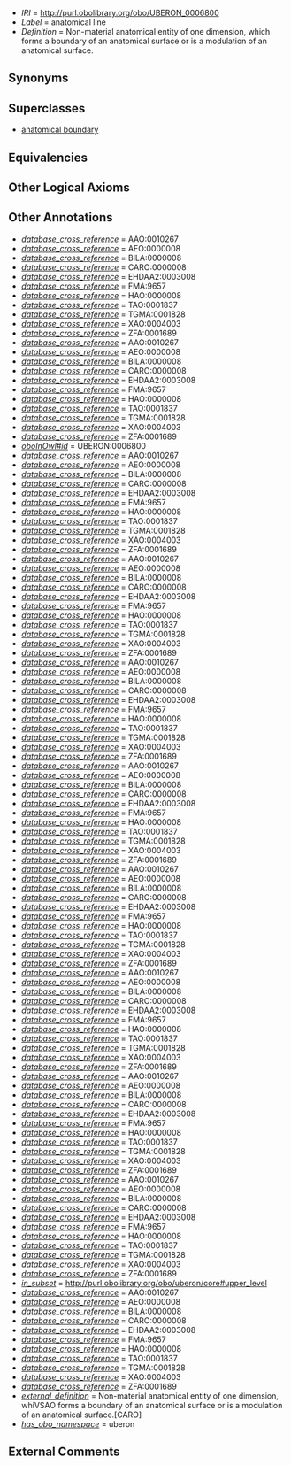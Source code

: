  * *IRI* = http://purl.obolibrary.org/obo/UBERON_0006800
 * *Label* = anatomical line
 * *Definition* = Non-material anatomical entity of one dimension, which forms a boundary of an anatomical surface or is a modulation of an anatomical surface.

## Synonyms


## Superclasses

 * [anatomical boundary](../../UBERON/15/UBERON_0000015.md)

## Equivalencies


## Other Logical Axioms


## Other Annotations

 * *[database_cross_reference](../../ef/oboInOwl#hasDbXref.md)* = AAO:0010267
 * *[database_cross_reference](../../ef/oboInOwl#hasDbXref.md)* = AEO:0000008
 * *[database_cross_reference](../../ef/oboInOwl#hasDbXref.md)* = BILA:0000008
 * *[database_cross_reference](../../ef/oboInOwl#hasDbXref.md)* = CARO:0000008
 * *[database_cross_reference](../../ef/oboInOwl#hasDbXref.md)* = EHDAA2:0003008
 * *[database_cross_reference](../../ef/oboInOwl#hasDbXref.md)* = FMA:9657
 * *[database_cross_reference](../../ef/oboInOwl#hasDbXref.md)* = HAO:0000008
 * *[database_cross_reference](../../ef/oboInOwl#hasDbXref.md)* = TAO:0001837
 * *[database_cross_reference](../../ef/oboInOwl#hasDbXref.md)* = TGMA:0001828
 * *[database_cross_reference](../../ef/oboInOwl#hasDbXref.md)* = XAO:0004003
 * *[database_cross_reference](../../ef/oboInOwl#hasDbXref.md)* = ZFA:0001689
 * *[database_cross_reference](../../ef/oboInOwl#hasDbXref.md)* = AAO:0010267
 * *[database_cross_reference](../../ef/oboInOwl#hasDbXref.md)* = AEO:0000008
 * *[database_cross_reference](../../ef/oboInOwl#hasDbXref.md)* = BILA:0000008
 * *[database_cross_reference](../../ef/oboInOwl#hasDbXref.md)* = CARO:0000008
 * *[database_cross_reference](../../ef/oboInOwl#hasDbXref.md)* = EHDAA2:0003008
 * *[database_cross_reference](../../ef/oboInOwl#hasDbXref.md)* = FMA:9657
 * *[database_cross_reference](../../ef/oboInOwl#hasDbXref.md)* = HAO:0000008
 * *[database_cross_reference](../../ef/oboInOwl#hasDbXref.md)* = TAO:0001837
 * *[database_cross_reference](../../ef/oboInOwl#hasDbXref.md)* = TGMA:0001828
 * *[database_cross_reference](../../ef/oboInOwl#hasDbXref.md)* = XAO:0004003
 * *[database_cross_reference](../../ef/oboInOwl#hasDbXref.md)* = ZFA:0001689
 * *[oboInOwl#id](../../id/oboInOwl#id.md)* = UBERON:0006800
 * *[database_cross_reference](../../ef/oboInOwl#hasDbXref.md)* = AAO:0010267
 * *[database_cross_reference](../../ef/oboInOwl#hasDbXref.md)* = AEO:0000008
 * *[database_cross_reference](../../ef/oboInOwl#hasDbXref.md)* = BILA:0000008
 * *[database_cross_reference](../../ef/oboInOwl#hasDbXref.md)* = CARO:0000008
 * *[database_cross_reference](../../ef/oboInOwl#hasDbXref.md)* = EHDAA2:0003008
 * *[database_cross_reference](../../ef/oboInOwl#hasDbXref.md)* = FMA:9657
 * *[database_cross_reference](../../ef/oboInOwl#hasDbXref.md)* = HAO:0000008
 * *[database_cross_reference](../../ef/oboInOwl#hasDbXref.md)* = TAO:0001837
 * *[database_cross_reference](../../ef/oboInOwl#hasDbXref.md)* = TGMA:0001828
 * *[database_cross_reference](../../ef/oboInOwl#hasDbXref.md)* = XAO:0004003
 * *[database_cross_reference](../../ef/oboInOwl#hasDbXref.md)* = ZFA:0001689
 * *[database_cross_reference](../../ef/oboInOwl#hasDbXref.md)* = AAO:0010267
 * *[database_cross_reference](../../ef/oboInOwl#hasDbXref.md)* = AEO:0000008
 * *[database_cross_reference](../../ef/oboInOwl#hasDbXref.md)* = BILA:0000008
 * *[database_cross_reference](../../ef/oboInOwl#hasDbXref.md)* = CARO:0000008
 * *[database_cross_reference](../../ef/oboInOwl#hasDbXref.md)* = EHDAA2:0003008
 * *[database_cross_reference](../../ef/oboInOwl#hasDbXref.md)* = FMA:9657
 * *[database_cross_reference](../../ef/oboInOwl#hasDbXref.md)* = HAO:0000008
 * *[database_cross_reference](../../ef/oboInOwl#hasDbXref.md)* = TAO:0001837
 * *[database_cross_reference](../../ef/oboInOwl#hasDbXref.md)* = TGMA:0001828
 * *[database_cross_reference](../../ef/oboInOwl#hasDbXref.md)* = XAO:0004003
 * *[database_cross_reference](../../ef/oboInOwl#hasDbXref.md)* = ZFA:0001689
 * *[database_cross_reference](../../ef/oboInOwl#hasDbXref.md)* = AAO:0010267
 * *[database_cross_reference](../../ef/oboInOwl#hasDbXref.md)* = AEO:0000008
 * *[database_cross_reference](../../ef/oboInOwl#hasDbXref.md)* = BILA:0000008
 * *[database_cross_reference](../../ef/oboInOwl#hasDbXref.md)* = CARO:0000008
 * *[database_cross_reference](../../ef/oboInOwl#hasDbXref.md)* = EHDAA2:0003008
 * *[database_cross_reference](../../ef/oboInOwl#hasDbXref.md)* = FMA:9657
 * *[database_cross_reference](../../ef/oboInOwl#hasDbXref.md)* = HAO:0000008
 * *[database_cross_reference](../../ef/oboInOwl#hasDbXref.md)* = TAO:0001837
 * *[database_cross_reference](../../ef/oboInOwl#hasDbXref.md)* = TGMA:0001828
 * *[database_cross_reference](../../ef/oboInOwl#hasDbXref.md)* = XAO:0004003
 * *[database_cross_reference](../../ef/oboInOwl#hasDbXref.md)* = ZFA:0001689
 * *[database_cross_reference](../../ef/oboInOwl#hasDbXref.md)* = AAO:0010267
 * *[database_cross_reference](../../ef/oboInOwl#hasDbXref.md)* = AEO:0000008
 * *[database_cross_reference](../../ef/oboInOwl#hasDbXref.md)* = BILA:0000008
 * *[database_cross_reference](../../ef/oboInOwl#hasDbXref.md)* = CARO:0000008
 * *[database_cross_reference](../../ef/oboInOwl#hasDbXref.md)* = EHDAA2:0003008
 * *[database_cross_reference](../../ef/oboInOwl#hasDbXref.md)* = FMA:9657
 * *[database_cross_reference](../../ef/oboInOwl#hasDbXref.md)* = HAO:0000008
 * *[database_cross_reference](../../ef/oboInOwl#hasDbXref.md)* = TAO:0001837
 * *[database_cross_reference](../../ef/oboInOwl#hasDbXref.md)* = TGMA:0001828
 * *[database_cross_reference](../../ef/oboInOwl#hasDbXref.md)* = XAO:0004003
 * *[database_cross_reference](../../ef/oboInOwl#hasDbXref.md)* = ZFA:0001689
 * *[database_cross_reference](../../ef/oboInOwl#hasDbXref.md)* = AAO:0010267
 * *[database_cross_reference](../../ef/oboInOwl#hasDbXref.md)* = AEO:0000008
 * *[database_cross_reference](../../ef/oboInOwl#hasDbXref.md)* = BILA:0000008
 * *[database_cross_reference](../../ef/oboInOwl#hasDbXref.md)* = CARO:0000008
 * *[database_cross_reference](../../ef/oboInOwl#hasDbXref.md)* = EHDAA2:0003008
 * *[database_cross_reference](../../ef/oboInOwl#hasDbXref.md)* = FMA:9657
 * *[database_cross_reference](../../ef/oboInOwl#hasDbXref.md)* = HAO:0000008
 * *[database_cross_reference](../../ef/oboInOwl#hasDbXref.md)* = TAO:0001837
 * *[database_cross_reference](../../ef/oboInOwl#hasDbXref.md)* = TGMA:0001828
 * *[database_cross_reference](../../ef/oboInOwl#hasDbXref.md)* = XAO:0004003
 * *[database_cross_reference](../../ef/oboInOwl#hasDbXref.md)* = ZFA:0001689
 * *[database_cross_reference](../../ef/oboInOwl#hasDbXref.md)* = AAO:0010267
 * *[database_cross_reference](../../ef/oboInOwl#hasDbXref.md)* = AEO:0000008
 * *[database_cross_reference](../../ef/oboInOwl#hasDbXref.md)* = BILA:0000008
 * *[database_cross_reference](../../ef/oboInOwl#hasDbXref.md)* = CARO:0000008
 * *[database_cross_reference](../../ef/oboInOwl#hasDbXref.md)* = EHDAA2:0003008
 * *[database_cross_reference](../../ef/oboInOwl#hasDbXref.md)* = FMA:9657
 * *[database_cross_reference](../../ef/oboInOwl#hasDbXref.md)* = HAO:0000008
 * *[database_cross_reference](../../ef/oboInOwl#hasDbXref.md)* = TAO:0001837
 * *[database_cross_reference](../../ef/oboInOwl#hasDbXref.md)* = TGMA:0001828
 * *[database_cross_reference](../../ef/oboInOwl#hasDbXref.md)* = XAO:0004003
 * *[database_cross_reference](../../ef/oboInOwl#hasDbXref.md)* = ZFA:0001689
 * *[database_cross_reference](../../ef/oboInOwl#hasDbXref.md)* = AAO:0010267
 * *[database_cross_reference](../../ef/oboInOwl#hasDbXref.md)* = AEO:0000008
 * *[database_cross_reference](../../ef/oboInOwl#hasDbXref.md)* = BILA:0000008
 * *[database_cross_reference](../../ef/oboInOwl#hasDbXref.md)* = CARO:0000008
 * *[database_cross_reference](../../ef/oboInOwl#hasDbXref.md)* = EHDAA2:0003008
 * *[database_cross_reference](../../ef/oboInOwl#hasDbXref.md)* = FMA:9657
 * *[database_cross_reference](../../ef/oboInOwl#hasDbXref.md)* = HAO:0000008
 * *[database_cross_reference](../../ef/oboInOwl#hasDbXref.md)* = TAO:0001837
 * *[database_cross_reference](../../ef/oboInOwl#hasDbXref.md)* = TGMA:0001828
 * *[database_cross_reference](../../ef/oboInOwl#hasDbXref.md)* = XAO:0004003
 * *[database_cross_reference](../../ef/oboInOwl#hasDbXref.md)* = ZFA:0001689
 * *[database_cross_reference](../../ef/oboInOwl#hasDbXref.md)* = AAO:0010267
 * *[database_cross_reference](../../ef/oboInOwl#hasDbXref.md)* = AEO:0000008
 * *[database_cross_reference](../../ef/oboInOwl#hasDbXref.md)* = BILA:0000008
 * *[database_cross_reference](../../ef/oboInOwl#hasDbXref.md)* = CARO:0000008
 * *[database_cross_reference](../../ef/oboInOwl#hasDbXref.md)* = EHDAA2:0003008
 * *[database_cross_reference](../../ef/oboInOwl#hasDbXref.md)* = FMA:9657
 * *[database_cross_reference](../../ef/oboInOwl#hasDbXref.md)* = HAO:0000008
 * *[database_cross_reference](../../ef/oboInOwl#hasDbXref.md)* = TAO:0001837
 * *[database_cross_reference](../../ef/oboInOwl#hasDbXref.md)* = TGMA:0001828
 * *[database_cross_reference](../../ef/oboInOwl#hasDbXref.md)* = XAO:0004003
 * *[database_cross_reference](../../ef/oboInOwl#hasDbXref.md)* = ZFA:0001689
 * *[in_subset](../../et/oboInOwl#inSubset.md)* = http://purl.obolibrary.org/obo/uberon/core#upper_level
 * *[database_cross_reference](../../ef/oboInOwl#hasDbXref.md)* = AAO:0010267
 * *[database_cross_reference](../../ef/oboInOwl#hasDbXref.md)* = AEO:0000008
 * *[database_cross_reference](../../ef/oboInOwl#hasDbXref.md)* = BILA:0000008
 * *[database_cross_reference](../../ef/oboInOwl#hasDbXref.md)* = CARO:0000008
 * *[database_cross_reference](../../ef/oboInOwl#hasDbXref.md)* = EHDAA2:0003008
 * *[database_cross_reference](../../ef/oboInOwl#hasDbXref.md)* = FMA:9657
 * *[database_cross_reference](../../ef/oboInOwl#hasDbXref.md)* = HAO:0000008
 * *[database_cross_reference](../../ef/oboInOwl#hasDbXref.md)* = TAO:0001837
 * *[database_cross_reference](../../ef/oboInOwl#hasDbXref.md)* = TGMA:0001828
 * *[database_cross_reference](../../ef/oboInOwl#hasDbXref.md)* = XAO:0004003
 * *[database_cross_reference](../../ef/oboInOwl#hasDbXref.md)* = ZFA:0001689
 * *[external_definition](../../UBPROP/01/UBPROP_0000001.md)* = Non-material anatomical entity of one dimension, whiVSAO forms a boundary of an anatomical surface or is a modulation of an anatomical surface.[CARO]
 * *[has_obo_namespace](../../ce/oboInOwl#hasOBONamespace.md)* = uberon

## External Comments

